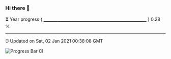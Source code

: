 ### Hi there 👋

⏳ Year progress { ▁▁▁▁▁▁▁▁▁▁▁▁▁▁▁▁▁▁▁▁▁▁▁▁▁▁▁▁▁▁ } 0.28 %

---

⏰ Updated on Sat, 02 Jan 2021 00:38:08 GMT

![Progress Bar CI](https://github.com/liununu/liununu/workflows/Progress%20Bar%20CI/badge.svg)
